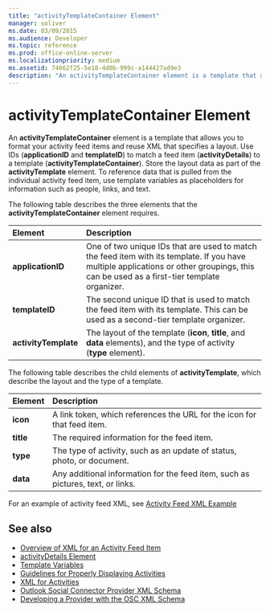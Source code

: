 ```yaml
---
title: "activityTemplateContainer Element"
manager: soliver
ms.date: 03/09/2015
ms.audience: Developer
ms.topic: reference
ms.prod: office-online-server
ms.localizationpriority: medium
ms.assetid: 74662f25-5e18-4d0b-999c-a144427ad9e3
description: "An activityTemplateContainer element is a template that allows you to format your activity feed items and reuse XML that specifies a layout."
---
```


# activityTemplateContainer Element

An **activityTemplateContainer** element is a template that allows you to format your activity feed items and reuse XML that specifies a layout. Use IDs (**applicationID** and **templateID**) to match a feed item (**activityDetails**) to a template (**activityTemplateContainer**). Store the layout data as part of the **activityTemplate** element. To reference data that is pulled from the individual activity feed item, use template variables as placeholders for information such as people, links, and text. 
  
The following table describes the three elements that the **activityTemplateContainer** element requires. 
  
|**Element**|**Description**|
|:-----|:-----|
|**applicationID** <br/> |One of two unique IDs that are used to match the feed item with its template. If you have multiple applications or other groupings, this can be used as a first-tier template organizer.  <br/> |
|**templateID** <br/> |The second unique ID that is used to match the feed item with its template. This can be used as a second-tier template organizer.  <br/> |
|**activityTemplate** <br/> |The layout of the template (**icon**, **title**, and **data** elements), and the type of activity (**type** element).  <br/> |
   
The following table describes the child elements of **activityTemplate**, which describe the layout and the type of a template.
  
|**Element**|**Description**|
|:-----|:-----|
|**icon** <br/> |A link token, which references the URL for the icon for that feed item.  <br/> |
|**title** <br/> |The required information for the feed item.  <br/> |
|**type** <br/> |The type of activity, such as an update of status, photo, or document.  <br/> |
|**data** <br/> |Any additional information for the feed item, such as pictures, text, or links.  <br/> |
   
For an example of activity feed XML, see [Activity Feed XML Example](activity-feed-xml-example.md)
  
## See also

- [Overview of XML for an Activity Feed Item](overview-of-xml-for-an-activity-feed-item.md)  
- [activityDetails Element](activitydetails-element.md)  
- [Template Variables](template-variables.md)  
- [Guidelines for Properly Displaying Activities](guidelines-for-properly-displaying-activities.md)  
- [XML for Activities](xml-for-activities.md)  
- [Outlook Social Connector Provider XML Schema](outlook-social-connector-provider-xml-schema.md)
- [Developing a Provider with the OSC XML Schema](developing-a-provider-with-the-osc-xml-schema.md)

